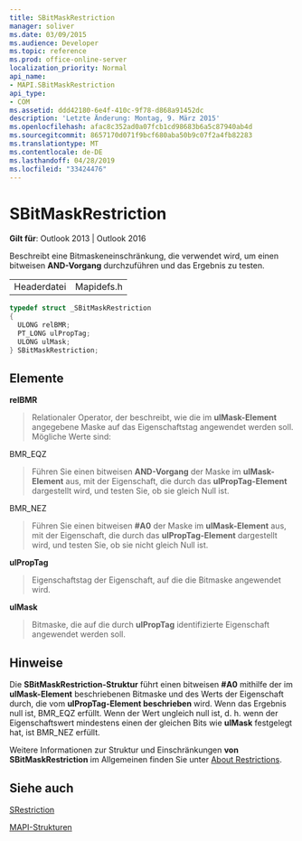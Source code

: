 ```yaml
---
title: SBitMaskRestriction
manager: soliver
ms.date: 03/09/2015
ms.audience: Developer
ms.topic: reference
ms.prod: office-online-server
localization_priority: Normal
api_name:
- MAPI.SBitMaskRestriction
api_type:
- COM
ms.assetid: ddd42180-6e4f-410c-9f78-d868a91452dc
description: 'Letzte Änderung: Montag, 9. März 2015'
ms.openlocfilehash: afac8c352ad0a07fcb1cd98683b6a5c87940ab4d
ms.sourcegitcommit: 8657170d071f9bcf680aba50b9c07f2a4fb82283
ms.translationtype: MT
ms.contentlocale: de-DE
ms.lasthandoff: 04/28/2019
ms.locfileid: "33424476"
---
```

# <a name="sbitmaskrestriction"></a>SBitMaskRestriction

  
  
**Gilt für**: Outlook 2013 | Outlook 2016 
  
Beschreibt eine Bitmaskeneinschränkung, die verwendet wird, um einen bitweisen **AND-Vorgang** durchzuführen und das Ergebnis zu testen. 
  
|||
|:-----|:-----|
|Headerdatei  <br/> |Mapidefs.h  <br/> |
   
```cpp
typedef struct _SBitMaskRestriction
{
  ULONG relBMR;
  PT_LONG ulPropTag;
  ULONG ulMask;
} SBitMaskRestriction;

```

## <a name="members"></a>Elemente

 **relBMR**
  
> Relationaler Operator, der beschreibt, wie die im **ulMask-Element** angegebene Maske auf das Eigenschaftstag angewendet werden soll. Mögliche Werte sind: 
    
BMR_EQZ 
  
> Führen Sie einen bitweisen **AND-Vorgang** der Maske im **ulMask-Element** aus, mit der Eigenschaft, die durch das **ulPropTag-Element** dargestellt wird, und testen Sie, ob sie gleich Null ist. 
    
BMR_NEZ 
  
> Führen Sie einen bitweisen **#A0** der Maske im **ulMask-Element** aus, mit der Eigenschaft, die durch das **ulPropTag-Element** dargestellt wird, und testen Sie, ob sie nicht gleich Null ist. 
    
 **ulPropTag**
  
> Eigenschaftstag der Eigenschaft, auf die die Bitmaske angewendet wird.
    
 **ulMask**
  
> Bitmaske, die auf die durch **ulPropTag** identifizierte Eigenschaft angewendet werden soll.
    
## <a name="remarks"></a>Hinweise

Die **SBitMaskRestriction-Struktur** führt einen bitweisen **#A0** mithilfe der im **ulMask-Element** beschriebenen Bitmaske und des Werts der Eigenschaft durch, die vom **ulPropTag-Element beschrieben** wird. Wenn das Ergebnis null ist, BMR_EQZ erfüllt. Wenn der Wert ungleich null ist, d. h. wenn der Eigenschaftswert mindestens einen der gleichen Bits wie **ulMask** festgelegt hat, ist BMR_NEZ erfüllt.
  
Weitere Informationen zur Struktur und Einschränkungen **von SBitMaskRestriction** im Allgemeinen finden Sie unter [About Restrictions](about-restrictions.md).
  
## <a name="see-also"></a>Siehe auch



[SRestriction](srestriction.md)


[MAPI-Strukturen](mapi-structures.md)

